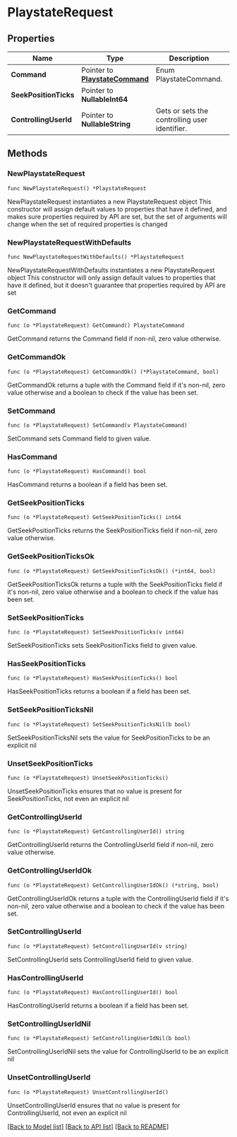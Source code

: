 # PlaystateRequest

## Properties

Name | Type | Description | Notes
------------ | ------------- | ------------- | -------------
**Command** | Pointer to [**PlaystateCommand**](PlaystateCommand.md) | Enum PlaystateCommand. | [optional] 
**SeekPositionTicks** | Pointer to **NullableInt64** |  | [optional] 
**ControllingUserId** | Pointer to **NullableString** | Gets or sets the controlling user identifier. | [optional] 

## Methods

### NewPlaystateRequest

`func NewPlaystateRequest() *PlaystateRequest`

NewPlaystateRequest instantiates a new PlaystateRequest object
This constructor will assign default values to properties that have it defined,
and makes sure properties required by API are set, but the set of arguments
will change when the set of required properties is changed

### NewPlaystateRequestWithDefaults

`func NewPlaystateRequestWithDefaults() *PlaystateRequest`

NewPlaystateRequestWithDefaults instantiates a new PlaystateRequest object
This constructor will only assign default values to properties that have it defined,
but it doesn't guarantee that properties required by API are set

### GetCommand

`func (o *PlaystateRequest) GetCommand() PlaystateCommand`

GetCommand returns the Command field if non-nil, zero value otherwise.

### GetCommandOk

`func (o *PlaystateRequest) GetCommandOk() (*PlaystateCommand, bool)`

GetCommandOk returns a tuple with the Command field if it's non-nil, zero value otherwise
and a boolean to check if the value has been set.

### SetCommand

`func (o *PlaystateRequest) SetCommand(v PlaystateCommand)`

SetCommand sets Command field to given value.

### HasCommand

`func (o *PlaystateRequest) HasCommand() bool`

HasCommand returns a boolean if a field has been set.

### GetSeekPositionTicks

`func (o *PlaystateRequest) GetSeekPositionTicks() int64`

GetSeekPositionTicks returns the SeekPositionTicks field if non-nil, zero value otherwise.

### GetSeekPositionTicksOk

`func (o *PlaystateRequest) GetSeekPositionTicksOk() (*int64, bool)`

GetSeekPositionTicksOk returns a tuple with the SeekPositionTicks field if it's non-nil, zero value otherwise
and a boolean to check if the value has been set.

### SetSeekPositionTicks

`func (o *PlaystateRequest) SetSeekPositionTicks(v int64)`

SetSeekPositionTicks sets SeekPositionTicks field to given value.

### HasSeekPositionTicks

`func (o *PlaystateRequest) HasSeekPositionTicks() bool`

HasSeekPositionTicks returns a boolean if a field has been set.

### SetSeekPositionTicksNil

`func (o *PlaystateRequest) SetSeekPositionTicksNil(b bool)`

 SetSeekPositionTicksNil sets the value for SeekPositionTicks to be an explicit nil

### UnsetSeekPositionTicks
`func (o *PlaystateRequest) UnsetSeekPositionTicks()`

UnsetSeekPositionTicks ensures that no value is present for SeekPositionTicks, not even an explicit nil
### GetControllingUserId

`func (o *PlaystateRequest) GetControllingUserId() string`

GetControllingUserId returns the ControllingUserId field if non-nil, zero value otherwise.

### GetControllingUserIdOk

`func (o *PlaystateRequest) GetControllingUserIdOk() (*string, bool)`

GetControllingUserIdOk returns a tuple with the ControllingUserId field if it's non-nil, zero value otherwise
and a boolean to check if the value has been set.

### SetControllingUserId

`func (o *PlaystateRequest) SetControllingUserId(v string)`

SetControllingUserId sets ControllingUserId field to given value.

### HasControllingUserId

`func (o *PlaystateRequest) HasControllingUserId() bool`

HasControllingUserId returns a boolean if a field has been set.

### SetControllingUserIdNil

`func (o *PlaystateRequest) SetControllingUserIdNil(b bool)`

 SetControllingUserIdNil sets the value for ControllingUserId to be an explicit nil

### UnsetControllingUserId
`func (o *PlaystateRequest) UnsetControllingUserId()`

UnsetControllingUserId ensures that no value is present for ControllingUserId, not even an explicit nil

[[Back to Model list]](../README.md#documentation-for-models) [[Back to API list]](../README.md#documentation-for-api-endpoints) [[Back to README]](../README.md)


